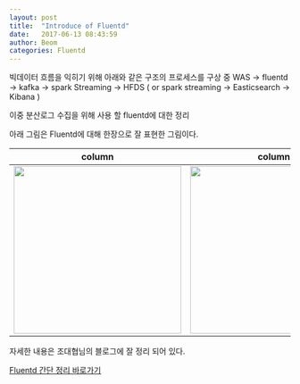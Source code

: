 ```yaml
---
layout: post
title:  "Introduce of Fluentd"
date:   2017-06-13 08:43:59
author: Beom
categories: Fluentd
---
```


빅데이터 흐름을 익히기 위해 아래와 같은 구조의 프로세스를 구상 중
WAS -> fluentd -> kafka -> spark Streaming -> HFDS 
( or spark streaming -> Easticsearch -> Kibana )

이중 분산로그 수집을 위해 사용 할 fluentd에 대한 정리

아래 그림은 Fluentd에 대해 한장으로 잘 표현한 그림이다.

| column | column |
|--------|--------|
|<img src="https://github.com/ntmaster84/ntmaster84.github.io/blob/master/_posts/resource/fluentd-before.png?raw=true" width="300">|<img src="https://github.com/ntmaster84/ntmaster84.github.io/blob/master/_posts/resource/fluentd-architecture.png?raw=true" width="300">|

자세한 내용은 조대협님의 블로그에 잘 정리 되어 있다.

[Fluentd 간단 정리 바로가기](http://rnder.tistory.com/25)




